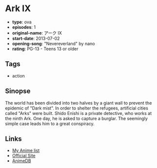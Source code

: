 # Ark IX

-   **type**: ova
-   **episodes**: 1
-   **original-name**: アーク IX
-   **start-date**: 2013-07-02
-   **opening-song**: "Nevereverland" by nano
-   **rating**: PG-13 - Teens 13 or older

## Tags

-   action

## Sinopse

The world has been divided into two halves by a giant wall to prevent the epidemic of "Dark mist". In order to shelter the refugees, artificial cities called "Arks" were built. Shido Enishi is a private detective, who works at the ninth Ark. One day, he is asked to capture a burglar. The seemingly simple case leads him to a great conspiracy.

## Links

-   [My Anime list](https://myanimelist.net/anime/17395/Ark_IX)
-   [Official Site](http://www.arknine.net)
-   [AnimeDB](http://anidb.info/perl-bin/animedb.pl?show=anime&aid=9534)
